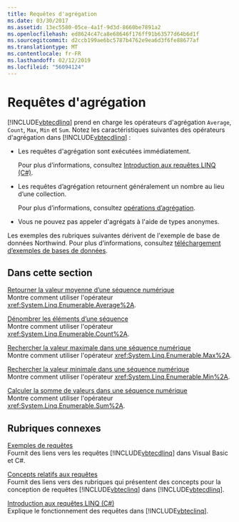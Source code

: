 ```yaml
---
title: Requêtes d'agrégation
ms.date: 03/30/2017
ms.assetid: 13ec5580-05ce-4a1f-9d3d-8660be7891a2
ms.openlocfilehash: ed8624c47ca8e68646f176ff91b63577d64b6d1f
ms.sourcegitcommit: d2ccb199ae6bc5787b4762e9ea6d3f6fe88677af
ms.translationtype: MT
ms.contentlocale: fr-FR
ms.lasthandoff: 02/12/2019
ms.locfileid: "56094124"
---
```

# <a name="aggregate-queries"></a>Requêtes d'agrégation
[!INCLUDE[vbtecdlinq](../../../../../../includes/vbtecdlinq-md.md)] prend en charge les opérateurs d'agrégation `Average`, `Count`, `Max`, `Min` et `Sum`. Notez les caractéristiques suivantes des opérateurs d'agrégation dans [!INCLUDE[vbtecdlinq](../../../../../../includes/vbtecdlinq-md.md)] :  
  
-   Les requêtes d'agrégation sont exécutées immédiatement.  
  
     Pour plus d’informations, consultez [Introduction aux requêtes LINQ (C#)](~/docs/csharp/programming-guide/concepts/linq/introduction-to-linq-queries.md).  
  
-   Les requêtes d’agrégation retournent généralement un nombre au lieu d’une collection.  
  
     Pour plus d’informations, consultez [opérations d’agrégation](https://docs.microsoft.com/previous-versions/visualstudio/visual-studio-2013/bb546138(v=vs.120)).  
  
-   Vous ne pouvez pas appeler d'agrégats à l'aide de types anonymes.  
  
 Les exemples des rubriques suivantes dérivent de l'exemple de base de données Northwind. Pour plus d’informations, consultez [téléchargement d’exemples de bases de données](../../../../../../docs/framework/data/adonet/sql/linq/downloading-sample-databases.md).  
  
## <a name="in-this-section"></a>Dans cette section  
 [Retourner la valeur moyenne d’une séquence numérique](../../../../../../docs/framework/data/adonet/sql/linq/return-the-average-value-from-a-numeric-sequence.md)  
 Montre comment utiliser l'opérateur <xref:System.Linq.Enumerable.Average%2A>.  
  
 [Dénombrer les éléments d’une séquence](../../../../../../docs/framework/data/adonet/sql/linq/count-the-number-of-elements-in-a-sequence.md)  
 Montre comment utiliser l'opérateur <xref:System.Linq.Enumerable.Count%2A>.  
  
 [Rechercher la valeur maximale dans une séquence numérique](../../../../../../docs/framework/data/adonet/sql/linq/find-the-maximum-value-in-a-numeric-sequence.md)  
 Montre comment utiliser l'opérateur <xref:System.Linq.Enumerable.Max%2A>.  
  
 [Rechercher la valeur minimale dans une séquence numérique](../../../../../../docs/framework/data/adonet/sql/linq/find-the-minimum-value-in-a-numeric-sequence.md)  
 Montre comment utiliser l'opérateur <xref:System.Linq.Enumerable.Min%2A>.  
  
 [Calculer la somme de valeurs dans une séquence numérique](../../../../../../docs/framework/data/adonet/sql/linq/compute-the-sum-of-values-in-a-numeric-sequence.md)  
 Montre comment utiliser l'opérateur <xref:System.Linq.Enumerable.Sum%2A>.  
  
## <a name="related-sections"></a>Rubriques connexes  
 [Exemples de requêtes](../../../../../../docs/framework/data/adonet/sql/linq/query-examples.md)  
 Fournit des liens vers les requêtes [!INCLUDE[vbtecdlinq](../../../../../../includes/vbtecdlinq-md.md)] dans Visual Basic et C#.  
  
 [Concepts relatifs aux requêtes](../../../../../../docs/framework/data/adonet/sql/linq/query-concepts.md)  
 Fournit des liens vers des rubriques qui présentent des concepts pour la conception de requêtes [!INCLUDE[vbteclinq](../../../../../../includes/vbteclinq-md.md)] dans [!INCLUDE[vbtecdlinq](../../../../../../includes/vbtecdlinq-md.md)].  
  
 [Introduction aux requêtes LINQ (C#)](~/docs/csharp/programming-guide/concepts/linq/introduction-to-linq-queries.md)  
 Explique le fonctionnement des requêtes dans [!INCLUDE[vbteclinq](../../../../../../includes/vbteclinq-md.md)].

